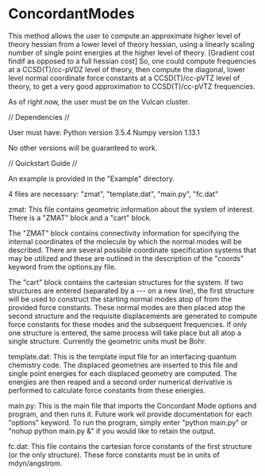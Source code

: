 # ConcordantModes
This method allows the user to compute an approximate higher level of theory hessian from a lower level of theory hessian, using a linearly scaling number of single point energies at the higher level of theory. [Gradient cost findif as opposed to a full hessian cost]
So, one could compute frequencies at a CCSD(T)/cc-pVDZ level of theory, then compute the diagonal, 
lower level normal coordinate force constants at a CCSD(T)/cc-pVTZ level of theory, to get a very good approximation to CCSD(T)/cc-pVTZ frequencies.

As of right now, the user must be on the Vulcan cluster.

// Dependencies //

User must have:
Python version 3.5.4
Numpy version 1.13.1

No other versions will be guaranteed to work.

// Quickstart Guide //

An example is provided in the "Example" directory.

4 files are necessary: "zmat", "template.dat", "main.py", "fc.dat"

zmat:
This file contains geometric information about the system of interest. There is a "ZMAT" block and a "cart" block.

The "ZMAT" block contains connectivity information for specifying the internal coordinates of the molecule by which the normal modes will be described.
There are several possible coordinate specification systems that may be utilized and these are outlined in the description of the "coords" keyword from the options.py file.

The "cart" block contains the cartesian structures for the system. If two structures are entered (separated by a --- on a new line), the first structure will be used to construct the starting normal modes atop of from the provided force constants. These normal modes are then placed atop the second structure and the requisite displacements are generated to compute force constants for these modes and the subsequent frequencies. If only one structure is entered, the same process will take place but all atop a single structure. Currently the geometric units must be Bohr.

template.dat:
This is the template input file for an interfacing quantum chemistry code. The displaced geometries are inserted to this file and single point energies for each displaced geometry are computed. The energies are then reaped and a second order numerical derivative is performed to calculate force constants from these energies.

main.py:
This is the main file that imports the Concordant Mode options and program, and then runs it. Future work wil provide documentation for each "options" keyword.
To run the program, simply enter "python main.py" or "nohup python main.py &" if you would like to retain the output.

fc.dat:
This file contains the cartesian force constants of the first structure (or the only structure). These force constants must be in units of mdyn/angstrom.
